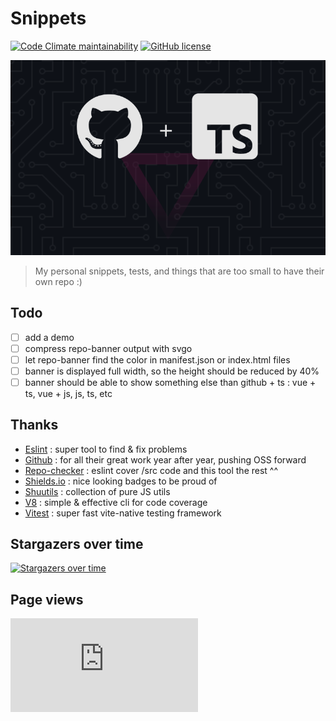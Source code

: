 # Snippets

[![Code Climate maintainability](https://img.shields.io/codeclimate/maintainability/Shuunen/snippets?style=flat)](https://codeclimate.com/github/Shuunen/snippets)
[![GitHub license](https://img.shields.io/github/license/shuunen/snippets.svg?color=informational)](https://github.com/Shuunen/snippets/blob/master/LICENSE)

![logo](docs/banner.svg)

> My personal snippets, tests, and things that are too small to have their own repo :)

## Todo

- [ ] add a demo
- [ ] compress repo-banner output with svgo
- [ ] let repo-banner find the color in manifest.json or index.html files
- [ ] banner is displayed full width, so the height should be reduced by 40%
- [ ] banner should be able to show something else than github + ts : vue + ts, vue + js, js, ts, etc

## Thanks

- [Eslint](https://eslint.org) : super tool to find & fix problems
- [Github](https://github.com) : for all their great work year after year, pushing OSS forward
- [Repo-checker](https://github.com/Shuunen/repo-checker) : eslint cover /src code and this tool the rest ^^
- [Shields.io](https://shields.io) : nice looking badges to be proud of
- [Shuutils](https://github.com/Shuunen/shuutils) : collection of pure JS utils
- [V8](https://github.com/demurgos/v8-coverage) : simple & effective cli for code coverage
- [Vitest](https://github.com/vitest-dev/vitest) : super fast vite-native testing framework

## Stargazers over time

[![Stargazers over time](https://starchart.cc/Shuunen/snippets.svg?variant=adaptive)](https://starchart.cc/Shuunen/snippets)

## Page views

[![Free Website Counter](https://www.websitecounterfree.com/c.php?d=9&id=63984&s=12)](https://www.websitecounterfree.com)

